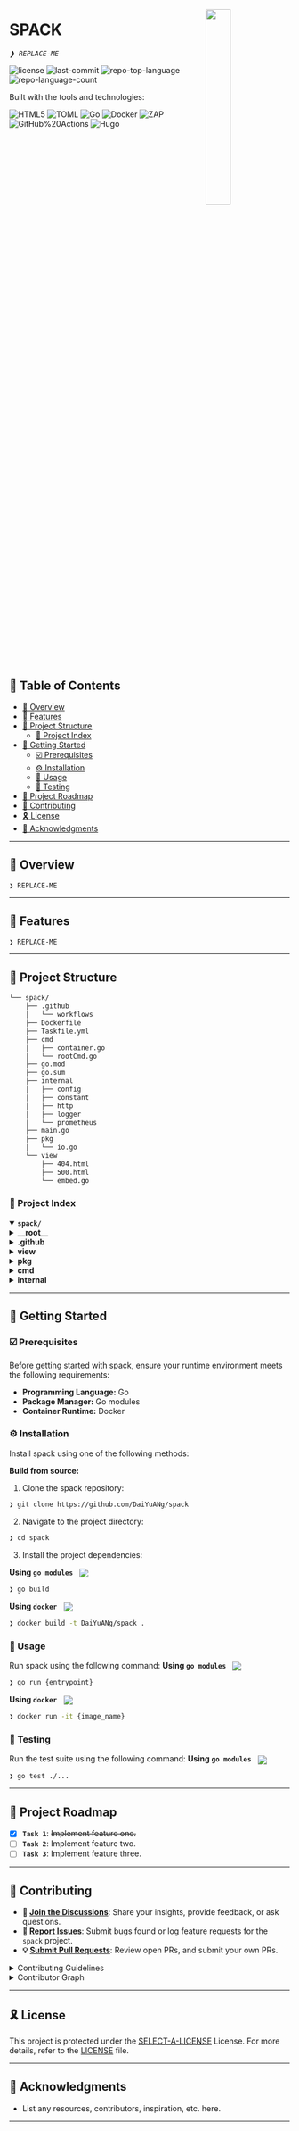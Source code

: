 <div align="left" style="position: relative;">
<img src="https://img.icons8.com/?size=512&id=55494&format=png" align="right" width="30%" style="margin: -20px 0 0 20px;">
<h1>SPACK</h1>
<p align="left">
	<em><code>❯ REPLACE-ME</code></em>
</p>
<p align="left">
	<img src="https://img.shields.io/github/license/DaiYuANg/spack?style=flat&logo=opensourceinitiative&logoColor=white&color=0080ff" alt="license">
	<img src="https://img.shields.io/github/last-commit/DaiYuANg/spack?style=flat&logo=git&logoColor=white&color=0080ff" alt="last-commit">
	<img src="https://img.shields.io/github/languages/top/DaiYuANg/spack?style=flat&color=0080ff" alt="repo-top-language">
	<img src="https://img.shields.io/github/languages/count/DaiYuANg/spack?style=flat&color=0080ff" alt="repo-language-count">
</p>
<p align="left">Built with the tools and technologies:</p>
<p align="left">
	<img src="https://img.shields.io/badge/HTML5-E34F26.svg?style=flat&logo=HTML5&logoColor=white" alt="HTML5">
	<img src="https://img.shields.io/badge/TOML-9C4121.svg?style=flat&logo=TOML&logoColor=white" alt="TOML">
	<img src="https://img.shields.io/badge/Go-00ADD8.svg?style=flat&logo=Go&logoColor=white" alt="Go">
	<img src="https://img.shields.io/badge/Docker-2496ED.svg?style=flat&logo=Docker&logoColor=white" alt="Docker">
	<img src="https://img.shields.io/badge/ZAP-00549E.svg?style=flat&logo=ZAP&logoColor=white" alt="ZAP">
	<img src="https://img.shields.io/badge/GitHub%20Actions-2088FF.svg?style=flat&logo=GitHub-Actions&logoColor=white" alt="GitHub%20Actions">
	<img src="https://img.shields.io/badge/Hugo-FF4088.svg?style=flat&logo=Hugo&logoColor=white" alt="Hugo">
</p>
</div>
<br clear="right">

## 🔗 Table of Contents

- [📍 Overview](#-overview)
- [👾 Features](#-features)
- [📁 Project Structure](#-project-structure)
  - [📂 Project Index](#-project-index)
- [🚀 Getting Started](#-getting-started)
  - [☑️ Prerequisites](#-prerequisites)
  - [⚙️ Installation](#-installation)
  - [🤖 Usage](#🤖-usage)
  - [🧪 Testing](#🧪-testing)
- [📌 Project Roadmap](#-project-roadmap)
- [🔰 Contributing](#-contributing)
- [🎗 License](#-license)
- [🙌 Acknowledgments](#-acknowledgments)

---

## 📍 Overview

<code>❯ REPLACE-ME</code>

---

## 👾 Features

<code>❯ REPLACE-ME</code>

---

## 📁 Project Structure

```sh
└── spack/
    ├── .github
    │   └── workflows
    ├── Dockerfile
    ├── Taskfile.yml
    ├── cmd
    │   ├── container.go
    │   └── rootCmd.go
    ├── go.mod
    ├── go.sum
    ├── internal
    │   ├── config
    │   ├── constant
    │   ├── http
    │   ├── logger
    │   └── prometheus
    ├── main.go
    ├── pkg
    │   └── io.go
    └── view
        ├── 404.html
        ├── 500.html
        └── embed.go
```


### 📂 Project Index
<details open>
	<summary><b><code>spack/</code></b></summary>
	<details> <!-- __root__ Submodule -->
		<summary><b>__root__</b></summary>
		<blockquote>
			<table>
			<tr>
				<td><b><a href='https://github.com/DaiYuANg/spack/blob/master/main.go'>main.go</a></b></td>
				<td><code>❯ REPLACE-ME</code></td>
			</tr>
			<tr>
				<td><b><a href='https://github.com/DaiYuANg/spack/blob/master/go.mod'>go.mod</a></b></td>
				<td><code>❯ REPLACE-ME</code></td>
			</tr>
			<tr>
				<td><b><a href='https://github.com/DaiYuANg/spack/blob/master/go.sum'>go.sum</a></b></td>
				<td><code>❯ REPLACE-ME</code></td>
			</tr>
			<tr>
				<td><b><a href='https://github.com/DaiYuANg/spack/blob/master/Taskfile.yml'>Taskfile.yml</a></b></td>
				<td><code>❯ REPLACE-ME</code></td>
			</tr>
			<tr>
				<td><b><a href='https://github.com/DaiYuANg/spack/blob/master/Dockerfile'>Dockerfile</a></b></td>
				<td><code>❯ REPLACE-ME</code></td>
			</tr>
			</table>
		</blockquote>
	</details>
	<details> <!-- .github Submodule -->
		<summary><b>.github</b></summary>
		<blockquote>
			<details>
				<summary><b>workflows</b></summary>
				<blockquote>
					<table>
					<tr>
						<td><b><a href='https://github.com/DaiYuANg/spack/blob/master/.github/workflows/ci.yml'>ci.yml</a></b></td>
						<td><code>❯ REPLACE-ME</code></td>
					</tr>
					</table>
				</blockquote>
			</details>
		</blockquote>
	</details>
	<details> <!-- view Submodule -->
		<summary><b>view</b></summary>
		<blockquote>
			<table>
			<tr>
				<td><b><a href='https://github.com/DaiYuANg/spack/blob/master/view/embed.go'>embed.go</a></b></td>
				<td><code>❯ REPLACE-ME</code></td>
			</tr>
			<tr>
				<td><b><a href='https://github.com/DaiYuANg/spack/blob/master/view/500.html'>500.html</a></b></td>
				<td><code>❯ REPLACE-ME</code></td>
			</tr>
			<tr>
				<td><b><a href='https://github.com/DaiYuANg/spack/blob/master/view/404.html'>404.html</a></b></td>
				<td><code>❯ REPLACE-ME</code></td>
			</tr>
			</table>
		</blockquote>
	</details>
	<details> <!-- pkg Submodule -->
		<summary><b>pkg</b></summary>
		<blockquote>
			<table>
			<tr>
				<td><b><a href='https://github.com/DaiYuANg/spack/blob/master/pkg/io.go'>io.go</a></b></td>
				<td><code>❯ REPLACE-ME</code></td>
			</tr>
			</table>
		</blockquote>
	</details>
	<details> <!-- cmd Submodule -->
		<summary><b>cmd</b></summary>
		<blockquote>
			<table>
			<tr>
				<td><b><a href='https://github.com/DaiYuANg/spack/blob/master/cmd/container.go'>container.go</a></b></td>
				<td><code>❯ REPLACE-ME</code></td>
			</tr>
			<tr>
				<td><b><a href='https://github.com/DaiYuANg/spack/blob/master/cmd/rootCmd.go'>rootCmd.go</a></b></td>
				<td><code>❯ REPLACE-ME</code></td>
			</tr>
			</table>
		</blockquote>
	</details>
	<details> <!-- internal Submodule -->
		<summary><b>internal</b></summary>
		<blockquote>
			<details>
				<summary><b>http</b></summary>
				<blockquote>
					<table>
					<tr>
						<td><b><a href='https://github.com/DaiYuANg/spack/blob/master/internal/http/preload_middleware.go'>preload_middleware.go</a></b></td>
						<td><code>❯ REPLACE-ME</code></td>
					</tr>
					<tr>
						<td><b><a href='https://github.com/DaiYuANg/spack/blob/master/internal/http/middleware.go'>middleware.go</a></b></td>
						<td><code>❯ REPLACE-ME</code></td>
					</tr>
					<tr>
						<td><b><a href='https://github.com/DaiYuANg/spack/blob/master/internal/http/prometheus_middleware.go'>prometheus_middleware.go</a></b></td>
						<td><code>❯ REPLACE-ME</code></td>
					</tr>
					<tr>
						<td><b><a href='https://github.com/DaiYuANg/spack/blob/master/internal/http/spa_middleware.go'>spa_middleware.go</a></b></td>
						<td><code>❯ REPLACE-ME</code></td>
					</tr>
					<tr>
						<td><b><a href='https://github.com/DaiYuANg/spack/blob/master/internal/http/handler.go'>handler.go</a></b></td>
						<td><code>❯ REPLACE-ME</code></td>
					</tr>
					<tr>
						<td><b><a href='https://github.com/DaiYuANg/spack/blob/master/internal/http/module.go'>module.go</a></b></td>
						<td><code>❯ REPLACE-ME</code></td>
					</tr>
					<tr>
						<td><b><a href='https://github.com/DaiYuANg/spack/blob/master/internal/http/proxy_middleware.go'>proxy_middleware.go</a></b></td>
						<td><code>❯ REPLACE-ME</code></td>
					</tr>
					<tr>
						<td><b><a href='https://github.com/DaiYuANg/spack/blob/master/internal/http/lifecycle.go'>lifecycle.go</a></b></td>
						<td><code>❯ REPLACE-ME</code></td>
					</tr>
					</table>
				</blockquote>
			</details>
			<details>
				<summary><b>config</b></summary>
				<blockquote>
					<table>
					<tr>
						<td><b><a href='https://github.com/DaiYuANg/spack/blob/master/internal/config/config.go'>config.go</a></b></td>
						<td><code>❯ REPLACE-ME</code></td>
					</tr>
					<tr>
						<td><b><a href='https://github.com/DaiYuANg/spack/blob/master/internal/config/module.go'>module.go</a></b></td>
						<td><code>❯ REPLACE-ME</code></td>
					</tr>
					</table>
				</blockquote>
			</details>
			<details>
				<summary><b>prometheus</b></summary>
				<blockquote>
					<table>
					<tr>
						<td><b><a href='https://github.com/DaiYuANg/spack/blob/master/internal/prometheus/module.go'>module.go</a></b></td>
						<td><code>❯ REPLACE-ME</code></td>
					</tr>
					<tr>
						<td><b><a href='https://github.com/DaiYuANg/spack/blob/master/internal/prometheus/dep.go'>dep.go</a></b></td>
						<td><code>❯ REPLACE-ME</code></td>
					</tr>
					</table>
				</blockquote>
			</details>
			<details>
				<summary><b>logger</b></summary>
				<blockquote>
					<table>
					<tr>
						<td><b><a href='https://github.com/DaiYuANg/spack/blob/master/internal/logger/module.go'>module.go</a></b></td>
						<td><code>❯ REPLACE-ME</code></td>
					</tr>
					</table>
				</blockquote>
			</details>
			<details>
				<summary><b>constant</b></summary>
				<blockquote>
					<table>
					<tr>
						<td><b><a href='https://github.com/DaiYuANg/spack/blob/master/internal/constant/constant.go'>constant.go</a></b></td>
						<td><code>❯ REPLACE-ME</code></td>
					</tr>
					</table>
				</blockquote>
			</details>
		</blockquote>
	</details>
</details>

---
## 🚀 Getting Started

### ☑️ Prerequisites

Before getting started with spack, ensure your runtime environment meets the following requirements:

- **Programming Language:** Go
- **Package Manager:** Go modules
- **Container Runtime:** Docker


### ⚙️ Installation

Install spack using one of the following methods:

**Build from source:**

1. Clone the spack repository:
```sh
❯ git clone https://github.com/DaiYuANg/spack
```

2. Navigate to the project directory:
```sh
❯ cd spack
```

3. Install the project dependencies:


**Using `go modules`** &nbsp; [<img align="center" src="https://img.shields.io/badge/Go-00ADD8.svg?style={badge_style}&logo=go&logoColor=white" />](https://golang.org/)

```sh
❯ go build
```


**Using `docker`** &nbsp; [<img align="center" src="https://img.shields.io/badge/Docker-2CA5E0.svg?style={badge_style}&logo=docker&logoColor=white" />](https://www.docker.com/)

```sh
❯ docker build -t DaiYuANg/spack .
```




### 🤖 Usage
Run spack using the following command:
**Using `go modules`** &nbsp; [<img align="center" src="https://img.shields.io/badge/Go-00ADD8.svg?style={badge_style}&logo=go&logoColor=white" />](https://golang.org/)

```sh
❯ go run {entrypoint}
```


**Using `docker`** &nbsp; [<img align="center" src="https://img.shields.io/badge/Docker-2CA5E0.svg?style={badge_style}&logo=docker&logoColor=white" />](https://www.docker.com/)

```sh
❯ docker run -it {image_name}
```


### 🧪 Testing
Run the test suite using the following command:
**Using `go modules`** &nbsp; [<img align="center" src="https://img.shields.io/badge/Go-00ADD8.svg?style={badge_style}&logo=go&logoColor=white" />](https://golang.org/)

```sh
❯ go test ./...
```


---
## 📌 Project Roadmap

- [X] **`Task 1`**: <strike>Implement feature one.</strike>
- [ ] **`Task 2`**: Implement feature two.
- [ ] **`Task 3`**: Implement feature three.

---

## 🔰 Contributing

- **💬 [Join the Discussions](https://github.com/DaiYuANg/spack/discussions)**: Share your insights, provide feedback, or ask questions.
- **🐛 [Report Issues](https://github.com/DaiYuANg/spack/issues)**: Submit bugs found or log feature requests for the `spack` project.
- **💡 [Submit Pull Requests](https://github.com/DaiYuANg/spack/blob/main/CONTRIBUTING.md)**: Review open PRs, and submit your own PRs.

<details closed>
<summary>Contributing Guidelines</summary>

1. **Fork the Repository**: Start by forking the project repository to your github account.
2. **Clone Locally**: Clone the forked repository to your local machine using a git client.
   ```sh
   git clone https://github.com/DaiYuANg/spack
   ```
3. **Create a New Branch**: Always work on a new branch, giving it a descriptive name.
   ```sh
   git checkout -b new-feature-x
   ```
4. **Make Your Changes**: Develop and test your changes locally.
5. **Commit Your Changes**: Commit with a clear message describing your updates.
   ```sh
   git commit -m 'Implemented new feature x.'
   ```
6. **Push to github**: Push the changes to your forked repository.
   ```sh
   git push origin new-feature-x
   ```
7. **Submit a Pull Request**: Create a PR against the original project repository. Clearly describe the changes and their motivations.
8. **Review**: Once your PR is reviewed and approved, it will be merged into the main branch. Congratulations on your contribution!
</details>

<details closed>
<summary>Contributor Graph</summary>
<br>
<p align="left">
   <a href="https://github.com{/DaiYuANg/spack/}graphs/contributors">
      <img src="https://contrib.rocks/image?repo=DaiYuANg/spack">
   </a>
</p>
</details>

---

## 🎗 License

This project is protected under the [SELECT-A-LICENSE](https://choosealicense.com/licenses) License. For more details, refer to the [LICENSE](https://choosealicense.com/licenses/) file.

---

## 🙌 Acknowledgments

- List any resources, contributors, inspiration, etc. here.

---
